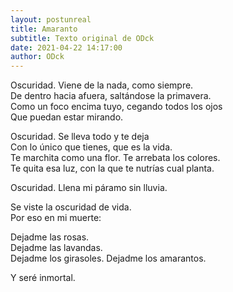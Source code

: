 ```yaml
---
layout: postunreal
title: Amaranto
subtitle: Texto original de ODck
date: 2021-04-22 14:17:00
author: ODck
---
```


Oscuridad. Viene de la nada, como siempre.  
De dentro hacia afuera, saltándose la primavera.  
Como un foco encima tuyo, cegando todos los ojos  
Que puedan estar mirando.

Oscuridad. Se lleva todo y te deja  
Con lo único que tienes, que es la vida.  
Te marchita como una flor. Te arrebata los colores.  
Te quita esa luz, con la que te nutrías cual planta.  

Oscuridad. Llena mi páramo sin lluvia.  

Se viste la oscuridad de vida.  
Por eso en mi muerte:  

Dejadme las rosas.  
Dejadme las lavandas.  
Dejadme los girasoles.
Dejadme los amarantos.

Y seré inmortal.